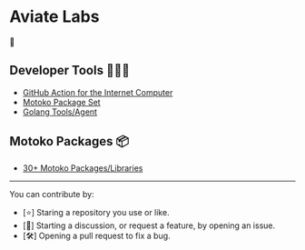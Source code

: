 # Aviate Labs

📡

## Developer Tools 👨🏻‍💻

- [GitHub Action for the Internet Computer](https://github.com/aviate-labs/setup-dfx)
- [Motoko Package Set](https://github.com/aviate-labs/package-set)
- [Golang Tools/Agent](https://github.com/orgs/aviate-labs/repositories?q=&language=go)

## Motoko Packages 📦

- [30+ Motoko Packages/Libraries](https://github.com/orgs/aviate-labs/repositories?q=.mo)

---

You can contribute by:

- [⭐️] Staring a repository you use or like.
- [📝] Starting a discussion, or request a feature, by opening an issue.
- [🛠] Opening a pull request to fix a bug.
